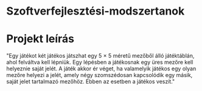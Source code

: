 # Szoftverfejlesztési-modszertanok

# Projekt leírás
"Egy játékot két játékos játszhat egy 5 × 5 méretű mezőből álló játéktáblán, ahol felváltva kell lépniük. Egy lépésben a játékosnak egy üres mezőre kell helyeznie saját jelét. A játék akkor ér véget, ha valamelyik játékos egy olyan mezőre helyezi a jelét, amely négy szomszédosan kapcsolódik egy másik, saját jelet tartalmazó mezőhöz. Ebben az esetben a játékos veszít."
